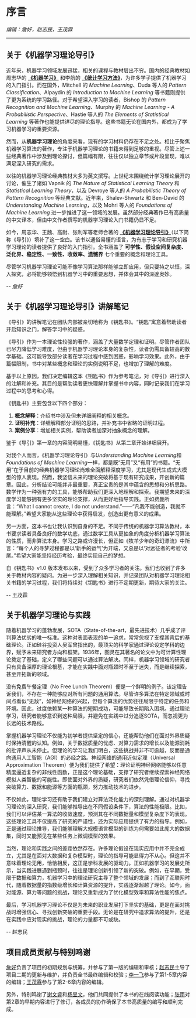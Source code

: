 # 序言

*编辑：詹好，赵志民，王茂霖*

---

## 关于《机器学习理论导引》

近年来，机器学习领域发展迅猛，相关的课程与教材层出不穷。国内的经典教材如周志华的 **[《机器学习》](https://book.douban.com/subject/26708119)** 和李航的 **[《统计学习方法》](https://book.douban.com/subject/33437381)**，为许多学子提供了机器学习的入门指引。而在国外，Mitchell 的 *Machine Learning*、Duda 等人的 *Pattern Classification*、Alpaydin 的 *Introduction to Machine Learning* 等书籍则提供了更为系统的学习路径。对于希望深入学习的读者，Bishop 的 *Pattern Recognition and Machine Learning*、Murphy 的 *Machine Learning - A Probabilistic Perspective*、Hastie 等人的 *The Elements of Statistical Learning* 等著作也能提供详尽的理论指导。这些书籍无论在国内外，都成为了学习机器学习的重要资源。

然而，从**机器学习理论**的角度来看，现有的学习材料仍存在不足之处。相比于聚焦机器学习算法的著作，专注于机器学习理论的书籍未得到足够的重视。尽管上述一些经典著作中涉及到理论探讨，但篇幅有限，往往仅以独立章节或片段呈现，难以满足深入研究的需求。

以往的机器学习理论经典教材大多为英文撰写。上世纪末围绕统计学习理论展开的讨论，催生了诸如 Vapnik 的 *The Nature of Statistical Learning Theory* 和 *Statistical Learning Theory*，以及 Devroye 等人的 *A Probabilistic Theory of Pattern Recognition* 等经典文献。近年来，Shalev-Shwartz 和 Ben-David 的 *Understanding Machine Learning*，以及 Mohri 等人的 *Foundations of Machine Learning* 进一步推进了这一领域的发展。虽然部分经典著作已有高质量的中文译本，但由中文作者撰写的机器学习理论入门书籍仍显不足。

如今，周志华、王魏、高尉、张利军等老师合著的 **[《机器学习理论导引》](https://book.douban.com/subject/35074844)**（以下简称《导引》）填补了这一空白。该书以通俗易懂的语言，为有志于学习和研究机器学习理论的读者提供了良好的入门指引。全书涵盖了 **可学性、假设空间复杂度、泛化界、稳定性、一致性、收敛率、遗憾界** 七个重要的概念和理论工具。

尽管学习机器学习理论可能不像学习算法那样能够立即应用，但只要持之以恒，深入探究，必将能够领悟到机器学习中的重要思想，并体会其中的深邃奥妙。

-- *詹好*

## 关于《机器学习理论导引》讲解笔记

《导引》的讲解笔记在团队内部被亲切地称为《钥匙书》。“钥匙”寓意着帮助读者开启知识之门，解答学习中的疑惑。

《导引》作为一本理论性较强的著作，涵盖了大量数学定理和证明。尽管作者团队已尽力降低学习难度，但由于机器学习理论本身的复杂性，读者仍需具备较高的数学基础。这可能导致部分读者在学习过程中感到困惑，影响学习效果。此外，由于篇幅限制，书中对某些概念和理论的实例说明不足，也增加了理解的难度。

基于以上原因，我们决定编辑这本《钥匙书》作为参考笔记，对《导引》进行深入的注解和补充。其目的是帮助读者更快理解并掌握书中内容，同时记录我们在学习过程中的思考和心得。

《钥匙书》主要包含以下四个部分：

1. **概念解释**：介绍书中涉及但未详细阐释的相关概念。
2. **证明补充**：详细解释部分证明的思路，并补充书中省略的证明过程。
3. **案例分享**：增加相关实例，帮助读者加深对抽象概念的理解。

鉴于《导引》第一章的内容简明易懂，《钥匙书》从第二章开始详细展开。

对我个人而言，《机器学习理论导引》与*Understanding Machine Learning*和*Foundations of Machine Learning*一样，都是既“无用”又“有用”的书籍。“无用”在于目前的经典机器学习理论尚难全面解释深度学习，尤其是现代生成式大模型的惊人表现。然而，我坚信未来的理论突破将基于现有研究成果，开创新的篇章。因此，分析结论可能并非最重要，真正宝贵的是其中蕴含的思想和分析思路。数学作为一种强有力的工具，能够帮助我们更深入地理解和探索。我期望未来的深度学习能够拥有更多坚实的理论支撑，从而更好地指导实践。正如费曼所言：“What I cannot create, I do not understand.”——“凡我不能创造，我就不能理解。”希望大家能从这些理论中获得启发，创造出更有意义的成果。

另一方面，这本书也让我认识到自身的不足。不同于传统的机器学习算法教材，本书要求读者具备良好的数学功底，通过数学工具从更抽象的角度分析机器学习算法的性质，而非算法本身。学习之路或许漫长，但正如《牧羊少年的奇幻漂流》中所言：“每个人的寻梦过程都是以‘新手的运气’为开端，又总是以‘对远征者的考验’收尾。”希望大家能坚持经历考验，最终实现自己的梦想。

自《钥匙书》v1.0 版本发布以来，受到了众多学习者的关注。我们也收到了许多关于教材内容的疑问。为进一步深入理解相关知识，并记录团队对机器学习理论相关书籍的学习过程，我们将持续对《钥匙书》进行不定期更新，期待大家的关注。

-- 王茂霖

## 关于机器学习理论与实践

随着机器学习的蓬勃发展，SOTA（State-of-the-art，最先进技术）几乎成了评判算法优劣的唯一标准。这种对表面表现的单一追求，常常忽视了支撑其背后的基础理论。正如硅谷投资人吴军曾指出的，最顶尖的科学家通过理论设定学科的边界，赋予未来研究者方向和框架。1936年，图灵在其著名的论文中为可计算性理论奠定了基础，定义了哪些问题可以通过算法解决。同样，机器学习领域的研究者只有具备深厚的理论根基，才能在实践中面对瓶颈时不至于迷失，而是继续探索，甚至开拓新的领域。

没有免费午餐定理（No Free Lunch Theorem）便是一个鲜明的例子。该定理告诉我们，不存在一种能够应对所有问题的通用算法。尽管许多算法在特定领域或时间点看似“无敌”，如神经网络的兴起，但每个算法的优势往往局限于特定的任务和环境。因此，过度依赖某一种算法的短期成功，可能导致长期陷入困境。通过理论学习，研究者能够意识到这种局限，并避免在实践中过分追逐SOTA，而忽视更为长远的技术路线。

掌握机器学习理论不仅能为初学者提供坚定的信心，还能帮助他们在面对外界质疑时保持清醒的认知。例如，关于数据质量的忧虑、对算力需求的增长以及能源消耗的批评声从未停止。但理论的学习让我们明白，这些挑战并非不可逾越，反而是通向通用人工智能（AGI）的必经之路。神经网络的通用近似定理（Universal Approximation Theorem）便为我们提供了希望：理论证明神经网络能够以任意精度逼近复杂的非线性函数，正是这个理论基础，支撑了研究者继续探索神经网络模拟人类智能的可能性。即使面对外界的质疑，研究者们依然凭借理论信仰，寻找突破算力、数据和能源等方面的瓶颈，努力推动技术的进步。

不仅如此，理论学习还有助于我们建立对算法泛化能力的深刻理解。通过对机器学习理论的深入研究，我们能够推导出在不同假设条件下，算法的性能极限。比如，我们可以评估某一算法的收敛速度，预测其在不同数据量和模型复杂度下的表现。这些理论工具不仅提高了研究的严谨性，还为实际应用提供了有力的指导。例如，正是通过理论推导，我们能够理解大规模语言模型的训练为何需要如此庞大的数据集，同时又能预见在某些任务上微调模型的效果。

当然，理论和实践之间的差距依然存在。许多理论假设在现实应用中并不完全成立，尤其是在面对大数据和复杂模型时，理论的指导可能显得力不从心。但这并不意味着理论无用，恰恰相反，这正是学科发展的驱动力。正如机器学习的发展史所示，当实践进展遇到瓶颈时，往往是理论创新引领了新的突破。例如，在早期，受限于数据和算力，机器学习中的理论研究主导了整个领域的发展；而到了互联网时代，随着数据量的指数级增长和计算资源的提升，实践逐渐超越了理论。如今，面对能源、算力等问题的挑战，理论又重新成为了优化模型效率和算法性能的焦点。

最后，学习机器学习理论不仅是为未来的职业发展打下坚实的基础，更是在面对挑战时增强信心、寻找创新突破的重要手段。无论是在研究中追求算法的提升，还是在实践中应对现实的挑战，理论的力量都不可或缺。

-- 赵志民

## 项目成员贡献与特别鸣谢

[詹好](https://github.com/zhanhao93)负责了项目的初期规划与统筹，并参与了第一版的编辑和审核；[赵志民](https://github.com/zhimin-z)主导了项目二期的更新与维护，并负责全书最终编辑和校验；[李一飞](https://github.com/leafy-lee)参与了第1-5章内容的编辑；[王茂霖](https://github.com/mlw67)参与了第2-6章内容的编辑。

另外，特别鸣谢了[谢文睿](https://github.com/Sm1les)和[杨昱文](https://github.com/youngfish42)，他们共同提供了本书的在线阅读功能；[张雨](https://github.com/Drizzle-Zhang)对第2章的早期内容进行了修订，各成员的协作确保了本书高质量的编写和顺利完成。
